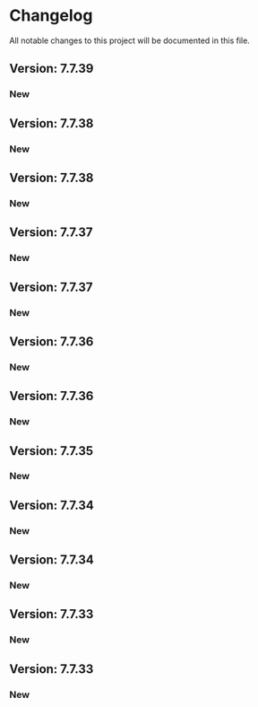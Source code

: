 # Changelog

All notable changes to this project will be documented in this file.

## Version: 7.7.39

### New


## Version: 7.7.38

### New


## Version: 7.7.38

### New


## Version: 7.7.37

### New


## Version: 7.7.37

### New


## Version: 7.7.36

### New


## Version: 7.7.36

### New


## Version: 7.7.35

### New


## Version: 7.7.34

### New


## Version: 7.7.34

### New


## Version: 7.7.33

### New


## Version: 7.7.33

### New
